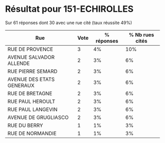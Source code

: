 # Résultat pour 151-ECHIROLLES

Sur 61 réponses dont 30 avec une rue cité (taux réussite 49%)

| Rue | Vote | % réponses | % Nb rues cités|
|-----|------|------------|----------------|
| RUE DE PROVENCE | 3 | 4% | 10%|
| AVENUE SALVADOR ALLENDE | 2 | 3% | 6%|
| RUE PIERRE SEMARD | 2 | 3% | 6%|
| AVENUE DES ETATS GENERAUX | 2 | 3% | 6%|
| RUE DE BRETAGNE | 2 | 3% | 6%|
| RUE PAUL HEROULT | 2 | 3% | 6%|
| RUE PAUL LANGEVIN | 2 | 3% | 6%|
| AVENUE DE GRUGLIASCO | 2 | 3% | 6%|
| RUE DU BERRY | 1 | 1% | 3%|
| RUE DE NORMANDIE | 1 | 1% | 3%|
